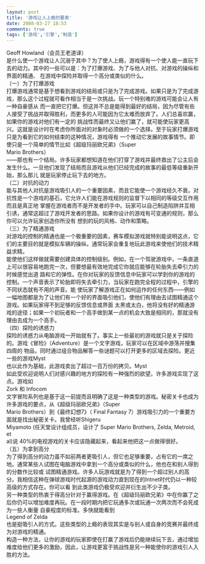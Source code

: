 ```yaml
---
layout: post
title: '游戏让人上瘾的要素'
date: 2008-03-27 18:53
comments: true
tags: ['游戏','引擎','制造']
---
```


  
Geoff Howland（会员王老道译）  
是什么使一个游戏让人沉溺于其中？为了使人上瘾，游戏得有一个使人能一直玩下去的动力。其中的一些可以是：为了打爆游戏、为了与他人对抗、对游戏的操纵和界面的精通、
在游戏中探险并取得一个高分或类似的什么。  
（一）为了打爆游戏  
打爆游戏通常是基于想看到游戏的结局或只是为了完成游戏。如果只是为了完成游戏，那么这个过程就可看作相当于是一次挑战。玩一个特别难的游戏可能会让人有一种自豪感从
而一直把它打爆。但这并不总是能得到最好的结局，因为尽管有些人接受了挑战并取得胜利，而更多的人可能因为它太难而放弃了。人们总喜欢赢，如果你的游戏对他们有一定的
挑战性而最终又让他们赢了，就可能使玩家更高兴。这就是设计时在考虑你所面对的对象时必须做的一个选择。至于玩家打爆游戏只是为看到它的如何结束的这种情况，游戏得有
一个推动它发展的故事情节。即使只是一个简单的情节比如《超级玛丽欧兄弟》（Super  
Mario Brothers）  
——那也有一个结局。许多玩家都想知道在他们打穿了游戏并最终救出了公主后会发生什么。一旦他们发现了结局而且游戏从他们已经完成的故事的最低等级重新开始，那么那儿
就是玩家停止玩下去的地方。  
（二）对抗的动力  
能与其他人对抗是游戏吸引人的一个重要因素，而且它能使一个游戏经久不衰。对抗性是一个游戏的基石，它允许人们能在游戏规则的监督下以相同的等级交互作用而且是真正地
掌握在游戏者而不是开发者的手中。玩家可以自己制造陷阱并互相引诱，通常这超过了游戏开发者的思路。如果你设计的游戏有可变通的规则，那么你可以允许玩家创造你所没有
想到的玩的风格、动作和策略。  
（三）为了精通游戏  
对游戏的控制的精通也是一个极重要的因素，赛车模拟游戏就特别能说明这点，它们的主要目的就是模拟车辆的操纵。通常玩家会重复地玩此游戏来使他们的技术精益求精。  
能使他们这样做就需要创建具体的控制级别。例如，在一个驾驶游戏中，一条直道上可以很容易地跑完一次，但要想最有效地完成它你就应能够在轮胎失去牵引力的时候感觉出道
路和它的弹性。在你对玩家的反馈信息中玩家可以学到你的游戏的控制。一个声音表示了轮胎即将失去牵引力，当玩家在跑完全程的过程中，引擎的不同状态就有不用的声音。能
使玩家了解游戏正在如何运作的任何东西——例如一幅地图都是为了让他们有一个好的界面吸引他们，使他们有理由去试图精通这个游戏。如果玩家得不到足够的反馈信息或界面
太黑或太白，他将没有好的精通游戏的途径；如果一个初玩者和一个高手做到某一点的机会大致是相同的，那就没有理由去成为一个高手。  
（四）探险的诱惑力  
探险的诱惑力从电脑游戏一开始就有了。事实上一些最初的游戏就只是关于探险的。游戏《冒险》（Adventure）是一个文字游戏，玩家可以在区域中游荡并搜集四周的
物品，同时通过组合物品解答一些谜题可以打开更多的区域去探险。更近一些的游戏Myst  
也以此作为基础，此游戏卖出了超过一百万份的拷贝。Myst  
如此受欢迎说明人们对感兴趣的地方的探险有一种强烈的欲望。许多游戏实现了这点。游戏如  
Zork 和 Infocom  
文字冒险系列也是基于这一前提而且明确了这是一种类型的游戏。秘密关卡也成为许多游戏的要点，从《超级玛丽欧兄弟》（Super  
Mario Brothers）到《最终幻想7》（ Final Fantasy 7）游戏吸引力的一个重要方面就是找出秘密关卡。我曾经听Shigeru  
Miyamoto (任天堂设计组成员，设计了 Super Mario Brothers, Zelda, Metroid, et  
al)说 40%的电视游戏的关卡应该隐藏起来，看起来他把这一点做得很好。  
（五）为拿到高分  
为了得到高分的动力虽不如前两者更吸引人，但它也足够重要，占有它的一席之地。通常某些人试图在电脑游戏中拿到一个高分或类似的什么，他也在和别人得到的分数作比较或
试图精通游戏。许多人玩游戏就是为了得到一个超过别人的高分。我相信这种在弹球游戏时代起源的游戏动力直到现在的Intnet时代仍以一种较高级的方式存在。你可以看
到此类游戏仍极受欢迎并衍生出不少子类。  
另一种类型的热衷于得高分针对于赢得游戏。在《超级玛丽欧兄弟》中在你赢了之后你仍可以增加难度再玩。在一段时期内把它玩通多次或玩通一次两次而不会死成为一些人衡量
自豪程度的标准。多快就能看到  
Legend of Zelda  
也是挺吸引人的方式。这些类型的上瘾的表现其实是与别人或自身的竞赛并最终成为对游戏的精通。  
构造一种方法，让你的游戏的玩家即使在打赢了游戏后仍能继续玩下去，通过增加难度给他们更多的激励，因此，让游戏更富于挑战性是另一种能使你的游戏引人入胜的方法。

